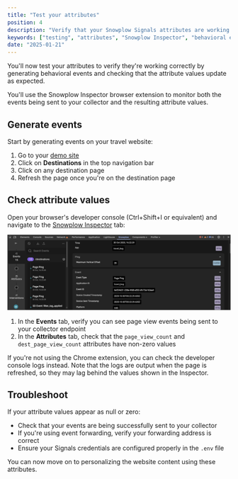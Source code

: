 ```yaml
---
title: "Test your attributes"
position: 4
description: "Verify that your Snowplow Signals attributes are working correctly by generating events and checking attribute values."
keywords: ["testing", "attributes", "Snowplow Inspector", "behavioral events", "verification"]
date: "2025-01-21"
---
```


You'll now test your attributes to verify they're working correctly by generating behavioral events and checking that the attribute values update as expected.

You'll use the Snowplow Inspector browser extension to monitor both the events being sent to your collector and the resulting attribute values.

## Generate events

Start by generating events on your travel website:

1. Go to your [demo site](http://localhost:8086)
2. Click on **Destinations** in the top navigation bar
3. Click on any destination page
4. Refresh the page once you're on the destination page

## Check attribute values

Open your browser's developer console (Ctrl+Shift+I or equivalent) and navigate to the [Snowplow Inspector](https://chrome.google.com/webstore/detail/snowplow-inspector/maplkdomeamdlngconidoefjpogkmljm?hl=en) tab:

![Snowplow Inspector](images/inspector.jpg)

1. In the **Events** tab, verify you can see page view events being sent to your collector endpoint
2. In the **Attributes** tab, check that the `page_view_count` and `dest_page_view_count` attributes have non-zero values

If you're not using the Chrome extension, you can check the developer console logs instead. Note that the logs are output when the page is refreshed, so they may lag behind the values shown in the Inspector.

## Troubleshoot

If your attribute values appear as null or zero:

* Check that your events are being successfully sent to your collector
* If you're using event forwarding, verify your forwarding address is correct
* Ensure your Signals credentials are configured properly in the `.env` file

You can now move on to personalizing the website content using these attributes.
